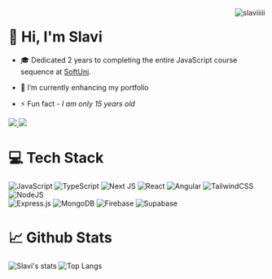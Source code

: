 <img align="right" src="https://komarev.com/ghpvc/?username=slaviiiii&label=Profile%20views&color=0e75b6&style=flat" alt="slaviiiii" />

# 👋 Hi, I'm Slavi

- 🎓 Dedicated 2 years to completing the entire JavaScript course sequence at [SoftUni](https://softuni.bg).

- 🌱 I’m currently enhancing my portfolio

- ⚡ Fun fact - *I am only 15 years old*

<div>
  <a href="https://linkedin.com/in/slavi-karaslavov-84b5902a4">
    <img src="https://img.shields.io/badge/linkedin-%230077B5.svg?style=for-the-badge&logo=linkedin&logoColor=white" />
  </a>
  
  <a href="https://portfolio-website-one-steel.vercel.app">
    <img src="https://img.shields.io/badge/Portfolio-%23000000.svg?style=for-the-badge&logo=firefox&logoColor=#FF7139" />
  </a>
</div> 

# 💻 Tech Stack
![JavaScript](https://img.shields.io/badge/javascript-%23323330.svg?style=for-the-badge&logo=javascript&logoColor=%23F7DF1E)
![TypeScript](https://img.shields.io/badge/typescript-%23007ACC.svg?style=for-the-badge&logo=typescript&logoColor=white)
![Next JS](https://img.shields.io/badge/Next-black?style=for-the-badge&logo=next.js&logoColor=white)
![React](https://img.shields.io/badge/react-%2320232a.svg?style=for-the-badge&logo=react&logoColor=%2361DAFB)
![Angular](https://img.shields.io/badge/angular-%23DD0031.svg?style=for-the-badge&logo=angular&logoColor=white)
![TailwindCSS](https://img.shields.io/badge/tailwindcss-%2338B2AC.svg?style=for-the-badge&logo=tailwind-css&logoColor=white)
![NodeJS](https://img.shields.io/badge/node.js-6DA55F?style=for-the-badge&logo=node.js&logoColor=white)<br/>
![Express.js](https://img.shields.io/badge/express.js-%23404d59.svg?style=for-the-badge&logo=express&logoColor=%2361DAFB)
![MongoDB](https://img.shields.io/badge/MongoDB-%234ea94b.svg?style=for-the-badge&logo=mongodb&logoColor=white)
![Firebase](https://img.shields.io/badge/firebase-a08021?style=for-the-badge&logo=firebase&logoColor=ffcd34)
![Supabase](https://img.shields.io/badge/Supabase-3ECF8E?style=for-the-badge&logo=supabase&logoColor=white)

# 📈 Github Stats
<p>
  <img alt="Slavi's stats" src="https://github-readme-stats.vercel.app/api?username=Slaviiiii&theme=catppuccin_mocha&show_icons=true&hide_title=true&hide_border=true" />
  <img alt="Top Langs" src="https://github-readme-stats.vercel.app/api/top-langs/?username=Slaviiiii&include_all_commits=true&layout=compact&show_icons=true&theme=catppuccin_mocha&hide_border=true" />
</p>

